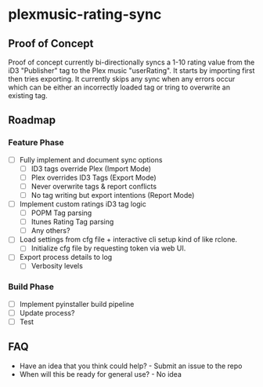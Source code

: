 # plexmusic-rating-sync

## Proof of Concept
Proof of concept currently bi-directionally syncs a 1-10 rating value from the iD3 "Publisher" tag to the Plex music "userRating". It starts by importing first then tries exporting. It currently skips any sync when any errors occur which can be either an incorrectly loaded tag or tring to overwrite an existing tag.

## Roadmap
### Feature Phase
- [ ] Fully implement and document sync options
  - [ ] ID3 tags override Plex (Import Mode)
  - [ ] Plex overrides ID3 Tags (Export Mode)
  - [ ] Never overwrite tags & report conflicts
  - [ ] No tag writing but export intentions (Report Mode)
- [ ] Implement custom ratings iD3 tag logic
  - [ ] POPM Tag parsing
  - [ ] Itunes Rating Tag parsing
  - [ ] Any others? 
- [ ] Load settings from cfg file + interactive cli setup kind of like rclone.
  - [ ] Initialize cfg file by requesting token via web UI.
- [ ] Export process details to log
  - [ ] Verbosity levels  
 
### Build Phase
- [ ] Implement pyinstaller build pipeline
- [ ] Update process?
- [ ] Test

## FAQ
+ Have an idea that you think could help? - Submit an issue to the repo
+ When will this be ready for general use? - No idea 
